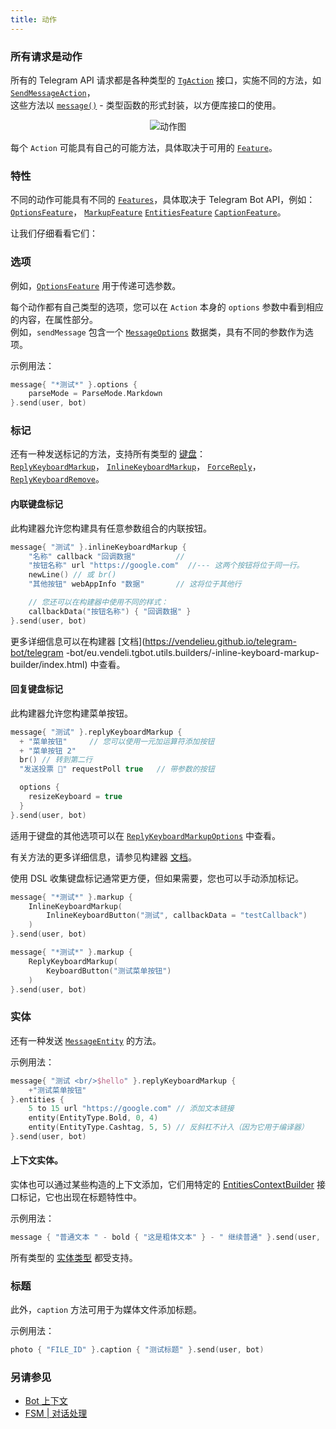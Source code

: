 ```yaml
---
title: 动作
---
```


### 所有请求是动作
所有的 Telegram API 请求都是各种类型的 [`TgAction`](https://vendelieu.github.io/telegram-bot/telegram-bot/eu.vendeli.tgbot.interfaces.action/-tg-action/index.html) 接口，实施不同的方法，如 [`SendMessageAction`](https://vendelieu.github.io/telegram-bot/telegram-bot/eu.vendeli.tgbot.api.message/-send-message-action/index.html)， <br/>
这些方法以 [`message()`](https://vendelieu.github.io/telegram-bot/telegram-bot/eu.vendeli.tgbot.api.message/message.html) - 类型函数的形式封装，以方便库接口的使用。

<p align="center">
    <img src="https://github.com/vendelieu/telegram-bot/assets/3987067/2d097d60-1907-4ca1-8ad3-3ee8d223f8eb" alt="动作图" />
</p>

每个 `Action` 可能具有自己的可能方法，具体取决于可用的 [`Feature`](https://vendelieu.github.io/telegram-bot/telegram-bot/eu.vendeli.tgbot.interfaces.features/-feature/index.html)。

### 特性

不同的动作可能具有不同的 [`Features`](https://vendelieu.github.io/telegram-bot/telegram-bot/eu.vendeli.tgbot.interfaces.features/-feature/index.html)，具体取决于 Telegram Bot API，例如：
[`OptionsFeature`](https://vendelieu.github.io/telegram-bot/telegram-bot/eu.vendeli.tgbot.interfaces.features/-options-feature/index.html)，
[`MarkupFeature`](https://vendelieu.github.io/telegram-bot/telegram-bot/eu.vendeli.tgbot.interfaces.features/-markup-feature/index.html)
[`EntitiesFeature`](https://vendelieu.github.io/telegram-bot/telegram-bot/eu.vendeli.tgbot.interfaces.features/-entities-feature/index.html)
[`CaptionFeature`](https://vendelieu.github.io/telegram-bot/telegram-bot/eu.vendeli.tgbot.interfaces.features/-caption-feature/index.html)。

让我们仔细看看它们：

### 选项
例如，[`OptionsFeature`](https://vendelieu.github.io/telegram-bot/telegram-bot/eu.vendeli.tgbot.interfaces.features/-options-feature/index.html) 用于传递可选参数。

每个动作都有自己类型的选项，您可以在 `Action` 本身的 `options` 参数中看到相应的内容，在属性部分。 <br/>
例如，`sendMessage` 包含一个 [`MessageOptions`](https://vendelieu.github.io/telegram-bot/telegram-bot/eu.vendeli.tgbot.types.internal.options/-message-options/index.html) 数据类，具有不同的参数作为选项。

示例用法：

```kotlin
message{ "*测试*" }.options {
    parseMode = ParseMode.Markdown
}.send(user, bot)
```
### 标记

还有一种发送标记的方法，支持所有类型的 [键盘](https://vendelieu.github.io/telegram-bot/telegram-bot/eu.vendeli.tgbot.interfaces.marker/-keyboard/index.html)： <br/>
[`ReplyKeyboardMarkup`](https://vendelieu.github.io/telegram-bot/telegram-bot/eu.vendeli.tgbot.types.keyboard/-reply-keyboard-markup/index.html)， [`InlineKeyboardMarkup`](https://vendelieu.github.io/telegram-bot/telegram-bot/eu.vendeli.tgbot.types.keyboard/-inline-keyboard-markup/index.html)， [`ForceReply`](https://vendelieu.github.io/telegram-bot/telegram-bot/eu.vendeli.tgbot.types.keyboard/-force-reply/index.html)， [`ReplyKeyboardRemove`](https://vendelieu.github.io/telegram-bot/telegram-bot/eu.vendeli.tgbot.types.keyboard/-reply-keyboard-remove/index.html)。

#### 内联键盘标记

此构建器允许您构建具有任意参数组合的内联按钮。

```kotlin
message{ "测试" }.inlineKeyboardMarkup {
    "名称" callback "回调数据"         //
    "按钮名称" url "https://google.com"  //--- 这两个按钮将位于同一行。
    newLine() // 或 br()
    "其他按钮" webAppInfo "数据"       // 这将位于其他行

    // 您还可以在构建器中使用不同的样式：
    callbackData("按钮名称") { "回调数据" }
}.send(user, bot)

```

更多详细信息可以在构建器 [文档](https://vendelieu.github.io/telegram-bot/telegram -bot/eu.vendeli.tgbot.utils.builders/-inline-keyboard-markup-builder/index.html) 中查看。

#### 回复键盘标记

此构建器允许您构建菜单按钮。

```kotlin
message{ "测试" }.replyKeyboardMarkup {
  + "菜单按钮"     // 您可以使用一元加运算符添加按钮
  + "菜单按钮 2"
  br() // 转到第二行
  "发送投票 👀" requestPoll true   // 带参数的按钮

  options {
    resizeKeyboard = true
  }
}.send(user, bot)
```

适用于键盘的其他选项可以在 [`ReplyKeyboardMarkupOptions`](https://vendelieu.github.io/telegram-bot/telegram-bot/eu.vendeli.tgbot.types.internal.options/-reply-keyboard-markup-options/index.html) 中查看。

有关方法的更多详细信息，请参见构建器 [文档](https://vendelieu.github.io/telegram-bot/-telegram%20-bot/eu.vendeli.tgbot.utils.builders/-reply-keyboard-markup-builder/index.html)。

使用 DSL 收集键盘标记通常更方便，但如果需要，您也可以手动添加标记。

```kotlin
message{ "*测试*" }.markup {
    InlineKeyboardMarkup(
        InlineKeyboardButton("测试", callbackData = "testCallback")
    )
}.send(user, bot)

```

```kotlin
message{ "*测试*" }.markup {
    ReplyKeyboardMarkup(
        KeyboardButton("测试菜单按钮")
    )
}.send(user, bot)
```

### 实体
还有一种发送 [`MessageEntity`](https://vendelieu.github.io/telegram-bot/telegram-bot/eu.vendeli.tgbot.types.msg/-message-entity/index.html) 的方法。

示例用法：

```kotlin
message{ "测试 <br/>$hello" }.replyKeyboardMarkup {
    +"测试菜单按钮"
}.entities {
    5 to 15 url "https://google.com" // 添加文本链接
    entity(EntityType.Bold, 0, 4)
    entity(EntityType.Cashtag, 5, 5) // 反斜杠不计入（因为它用于编译器）
}.send(user, bot)
```

#### 上下文实体。

实体也可以通过某些构造的上下文添加，它们用特定的 [EntitiesContextBuilder](https://vendelieu.github.io/telegram-bot/telegram-bot/eu.vendeli.tgbot.utils.builders/-entities-ctx-builder/index.html) 接口标记，它也出现在标题特性中。

示例用法：

```kotlin
message { "普通文本 " - bold { "这是粗体文本" } - " 继续普通" }.send(user, bot)
```

所有类型的 [实体类型](https://vendelieu.github.io/telegram-bot/telegram-bot/eu.vendeli.tgbot.types.msg/-entity-type/index.html) 都受支持。

### 标题
此外，`caption` 方法可用于为媒体文件添加标题。

示例用法：

```kotlin
photo { "FILE_ID" }.caption { "测试标题" }.send(user, bot)
```


### 另请参见

* [Bot 上下文](/Bot-Context)
* [FSM | 对话处理](/FSM-and-Conversation-handling)